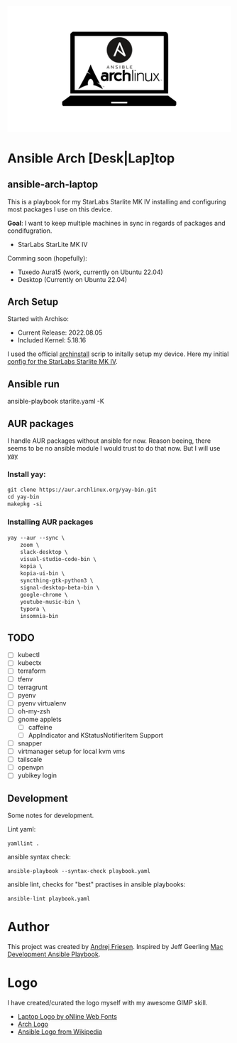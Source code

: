 ![Arch Logo](logos/ansible-arch-laptop.png)

# Ansible Arch [Desk|Lap]top

ansible-arch-laptop
---

This is a playbook for my StarLabs Starlite MK IV installing and configuring most packages I use on this device.

**Goal**: I want to keep multiple machines in sync in regards of packages and condifugration.

- StarLabs StarLite MK IV

Comming soon (hopefully):
- Tuxedo Aura15 (work, currently on Ubuntu 22.04)
- Desktop (Currently on Ubuntu 22.04)

## Arch Setup

Started with Archiso:

- Current Release: 2022.08.05
- Included Kernel: 5.18.16


I used the official [archinstall](https://wiki.archlinux.org/title/Archinstall) scrip to initally setup my device.
Here my initial [config for the StarLabs Starlite MK IV](archinstall/starlite.json).


## Ansible run

ansible-playbook starlite.yaml -K

## AUR packages

I handle AUR packages without ansible for now.
Reason beeing, there seems to be no ansible module I would trust to do that now.
But I will use [yay](https://github.com/Jguer/yay)

### Install yay:

```shell
git clone https://aur.archlinux.org/yay-bin.git
cd yay-bin
makepkg -si
```

### Installing AUR packages

```shell
yay --aur --sync \
    zoom \
    slack-desktop \
    visual-studio-code-bin \
    kopia \
    kopia-ui-bin \
    syncthing-gtk-python3 \
    signal-desktop-beta-bin \
    google-chrome \
    youtube-music-bin \
    typora \
    insomnia-bin
```
## TODO

- [ ] kubectl
- [ ] kubectx
- [ ] terraform
- [ ] tfenv
- [ ] terragrunt
- [ ] pyenv
- [ ] pyenv virtualenv
- [ ] oh-my-zsh
- [ ] gnome applets
  -  [ ] caffeine
  -  [ ] AppIndicator and KStatusNotifierItem Support
-  [ ] snapper
-  [ ] virtmanager setup for local kvm vms
-  [ ] tailscale
-  [ ] openvpn
-  [ ] yubikey login

## Development

Some notes for development.

Lint yaml:

`yamllint .`

ansible syntax check:

`ansible-playbook --syntax-check playbook.yaml`

ansible lint, checks for "best" practises in ansible playbooks:

`ansible-lint playbook.yaml`

# Author

This project was created by [Andrej Friesen](https://ajfriesen.com).
Inspired by Jeff Geerling [Mac Development Ansible Playbook](https://github.com/geerlingguy/mac-dev-playbook).

# Logo

I have created/curated the logo myself with my awesome GIMP skill.

- [Laptop Logo by oNline Web Fonts](https://www.onlinewebfonts.com/icon/452486)
- [Arch Logo](https://archlinux.org/art/)
- [Ansible Logo from Wikipedia](https://de.wikipedia.org/wiki/Datei:Ansible_logo.svg)